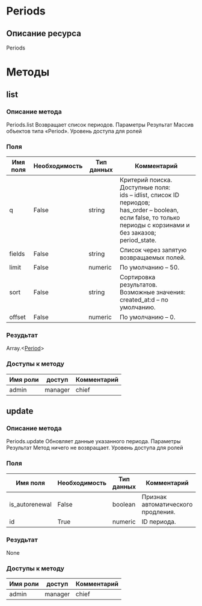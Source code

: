 
# Periods

## Описание ресурса
Periods

# Методы

## list

### Описание метода
Periods.list
Возвращает список периодов.
Параметры
Результат
Массив объектов типа «Period».
Уровень доступа для ролей


### Поля

| Имя поля | Необходимость | Тип данных | Комментарий |
|---|---|---|---|
|q|False|string|Критерий поиска.<br/>Доступные поля:<br/>ids – idlist, список ID периодов;<br/>has_order – boolean, если false, то только периоды с корзинами и без заказов;<br/>period_state. <br/>|
|fields|False|string|Список через запятую возвращаемых полей.<br/>|
|limit|False|numeric|По умолчанию – 50.<br/>|
|sort|False|string|Сортировка результатов.<br/>Возможные значения:<br/>created_at:d – по умолчанию.<br/>|
|offset|False|numeric|По умолчанию – 0.<br/>|

### Резудьтат
Array.<[Period](/docs/types/Period.md)>
### Доступы к методу

| Имя роли | доступ | Комментарий |
|---|---|---|
|admin|manager|chief|chief_partner|operator|admin_partner
## update

### Описание метода
Periods.update
Обновляет данные указанного периода.
Параметры
Результат
Метод ничего не возвращает.
Уровень доступа для ролей


### Поля

| Имя поля | Необходимость | Тип данных | Комментарий |
|---|---|---|---|
|is_autorenewal|False|boolean|Признак автоматического продления.<br/>|
|id|True|numeric|ID периода.<br/>|

### Резудьтат
None
### Доступы к методу

| Имя роли | доступ | Комментарий |
|---|---|---|
|admin|manager|chief|chief_partner|operator|admin_partner